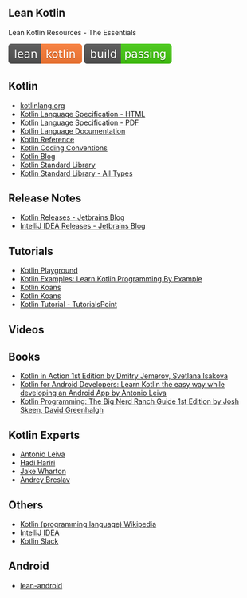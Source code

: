 Lean Kotlin
--
Lean Kotlin Resources - The Essentials

![Lean Kotlin](lean-kotlin.svg) ![Build Passing](build-passing.svg)

Kotlin
---
- [kotlinlang.org](https://kotlinlang.org/)
- [Kotlin Language Specification - HTML](https://jetbrains.github.io/kotlin-spec/kotlin-spec.pdf)
- [Kotlin Language Specification - PDF](https://jetbrains.github.io/kotlin-spec/)
- [Kotlin Language Documentation](https://kotlinlang.org/docs/kotlin-docs.pdf)
- [Kotlin Reference](https://kotlinlang.org/docs/reference/)
- [Kotlin Coding Conventions](https://kotlinlang.org/docs/reference/coding-conventions.html)
- [Kotlin Blog](https://blog.jetbrains.com/kotlin/)
- [Kotlin Standard Library](https://kotlinlang.org/api/latest/jvm/stdlib/index.html)
- [Kotlin Standard Library - All Types](https://kotlinlang.org/api/latest/jvm/stdlib/alltypes/index.html)

Release Notes
---
- [Kotlin Releases - Jetbrains Blog](https://blog.jetbrains.com/kotlin/category/releases/)
- [IntelliJ IDEA Releases - Jetbrains Blog](https://blog.jetbrains.com/idea/category/releases/)


Tutorials
---
- [Kotlin Playground](https://play.kotlinlang.org/)
- [Kotlin Examples: Learn Kotlin Programming By Example](https://play.kotlinlang.org/byExample/overview)
- [Kotlin Koans](https://play.kotlinlang.org/koans/overview)
- [Kotlin Koans](https://try.kotlinlang.org)
- [Kotlin Tutorial - TutorialsPoint](https://www.tutorialspoint.com/kotlin/)

Videos
---

Books
---
- [Kotlin in Action 1st Edition by Dmitry Jemerov, Svetlana Isakova](https://www.amazon.com/Kotlin-Action-Dmitry-Jemerov/dp/1617293296)
- [Kotlin for Android Developers: Learn Kotlin the easy way while developing an Android App by Antonio Leiva](https://www.amazon.com/Kotlin-Android-Developers-Learn-developing/dp/1530075610)
- [Kotlin Programming: The Big Nerd Ranch Guide 1st Edition by Josh Skeen, David Greenhalgh](https://www.amazon.com/Kotlin-Programming-Nerd-Ranch-Guide/dp/0135161630)

Kotlin Experts
---
- [Antonio Leiva](https://antonioleiva.com/)
- [Hadi Hariri](https://hadihariri.com/)
- [Jake Wharton](https://jakewharton.com/)
- [Andrey Breslav](http://abreslav.com/)

Others
---
- [Kotlin (programming language)
 Wikipedia](https://en.wikipedia.org/wiki/Kotlin_(programming_language))
- [IntelliJ IDEA](https://www.jetbrains.com/idea/)
- [Kotlin Slack](http://slack.kotlinlang.org/)

Android
---
- [lean-android](https://github.com/tunjos/lean-android)
